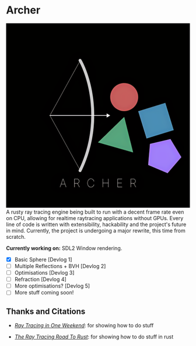 # Archer

![Archer Logo](ArcherLogo.png)
A rusty ray tracing engine being built to run with a decent frame rate even on CPU, allowing for realtime raytracing applications without GPUs.
Every line of code is written with extensibility, hackability and the project's future in mind.
Currently, the project is undergoing a major rewrite, this time from scratch.

__Currently working on:__ SDL2 Window rendering.

- [x] Basic Sphere [Devlog 1]
- [ ] Multiple Reflections + BVH [Devlog 2]
- [ ] Optimisations [Devlog 3]
- [ ] Refraction [Devlog 4]
- [ ] More optimisations? [Devlog 5]
- [ ] More stuff coming soon!

## Thanks and Citations

- [_Ray Tracing in One Weekend_](https://raytracing.github.io/books/RayTracingInOneWeekend.html): for showing how to do stuff

- [_The Ray Tracing Road To Rust_](https://the-ray-tracing-road-to-rust.vercel.app/): for showing how to do stuff in rust

